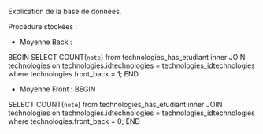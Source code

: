 Explication de la base de données.


Procédure stockées : 

- Moyenne Back :

BEGIN
SELECT COUNT(`note`) from technologies_has_etudiant inner JOIN technologies on technologies.idtechnologies = technologies_idtechnologies where technologies.front_back = 1;
END

- Moyenne Front :
BEGIN

SELECT COUNT(`note`) from technologies_has_etudiant inner JOIN technologies on technologies.idtechnologies = technologies_idtechnologies where technologies.front_back = 0;
END
